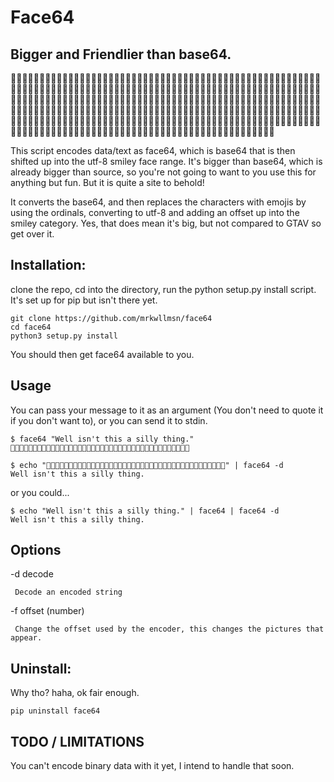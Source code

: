 # Face64

## Bigger and Friendlier than base64.


🦋🥼🦝🦡🥾🥼🦡🦩🦎🦌🦙🦡🥾🥽🦇🦮🦎🦌🥪🦯🦗🥼🥻🥥🦗🥨🥿🦯🥾🥽🦙🦫🦘🦢🦨🦜🦏🦢🥮🦮🥾🥽🦇🦤🦏🦈🥷🦟🦗🥧🥪🦯🦙🥽🥿🥦🦎🥨🦆🦜🦘🥽🥿🦫🦏🥨🥿🦝🦗🦈🥩🦜🦆🦣🦋🥥🥾🥽🦇🦤🦏🦍🥿🦡🥩🦤🥸🦏🦘🦮🥷🥨🦎🦍🦠🦜🦙🥼🥮🦫🥾🥼🥦🥦🦎🥧🦜🦜🦖🦌🥪🦢🦗🥨🥿🦩🦎🦍🦇🦥🦗🥧🥩🦜🦙🥼🥭🦜🦏🥼🦋🦟🦗🥧🦇🦡🥾🥽🦇🦤🦏🦈🥷🦃🦎🦍🦇🦮🦖🦍🦜🦪🥾🥻🦡🦫🦙🦈🥷🦣🦏🦍🦆🦜🦙🦍🦃🦡🦏🥸🥷🥥🦗🦮🥷🦥🦙🥸🥩🦜🦈🦚🦀🥶🦥🦠🦠🦜🦏🥼🥮🦪🥩🦤🥸🦏🦙🥸🥷🦡🦙🦢🦋🦪🥾🥽🦃🦡🦏🦈🥷🥥🦖🥼🦊🦜🦎🥧🥮🦠🦏🦈🥩🦜🦆🦌🦭🦨🥾🥺🦠🦜🦘🥧🦋🦡🥾🥼🦡🦯🥾🥼🥿🦨🦗🥧🥪🦠🦏🦈🦬🦜🦎🦣🥿🥦🦗🦢🦋🥥🦙🥼🦊🦨🥾🥽🥿🦡🦏🥸🥦🦤🦏🦌🥻🦠🦁🦞🥷🥾🦏🦍🦠🦨🥾🥽🦡🦫🦙🦈🥷🥦🦖🦄🦀🥶🦥🦞🥷🥨🦎🦌🥪🥥🥾🥼🥺🦜🦏🥽🥿🦥🦗🦢🦨🥤


This script encodes data/text as face64, which is base64 that is then shifted up into the utf-8 smiley face range.
It's bigger than base64, which is already bigger than source, so you're not going to want to you use this for anything but fun.
But it is quite a site to behold!

It converts the base64, and then replaces the characters with emojis by using the ordinals, converting to utf-8 and adding an offset up into the smiley category.
Yes, that does mean it's big, but not compared to GTAV so get over it.

## Installation:
clone the repo, cd into the directory, run the python setup.py install script. It's set up for pip but isn't there yet.

```shell
git clone https://github.com/mrkwllmsn/face64
cd face64
python3 setup.py install
```

You should then get face64 available to you.

## Usage
You can pass your message to it as an argument (You don't need to quote it if you don't want to), or you can send it to stdin.

```shell
$ face64 "Well isn't this a silly thing."
🦋🥧🦋🦨🦗🥸🥷🦥🦘🥧🥩🦣🦙🥸🥷🥥🦖🥼🦡🦯🥾🥼🥺🦜🦘🥧🦡🦨🦗🥽🦠🦜🦙🥼🦝🦥🦗🦢🦘🦪
```

```shell
$ echo "🦋🥧🦋🦨🦗🥸🥷🦥🦘🥧🥩🦣🦙🥸🥷🥥🦖🥼🦡🦯🥾🥼🥺🦜🦘🥧🦡🦨🦗🥽🦠🦜🦙🥼🦝🦥🦗🦢🦘🦪" | face64 -d
Well isn't this a silly thing.
```

or you could...
```shell
$ echo "Well isn't this a silly thing." | face64 | face64 -d
Well isn't this a silly thing.
```

## Options

 -d decode

     Decode an encoded string

-f offset <optional> (number)

     Change the offset used by the encoder, this changes the pictures that appear.


## Uninstall:
 Why tho? haha, ok fair enough.

```shell
pip uninstall face64
```

## TODO / LIMITATIONS
 You can't encode binary data with it yet, I intend to handle that soon. 
